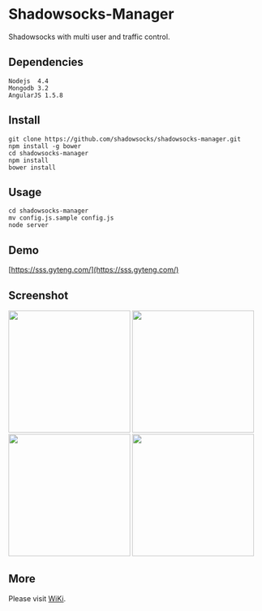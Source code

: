 Shadowsocks-Manager
===================

Shadowsocks with multi user and traffic control.

Dependencies
------------

    Nodejs  4.4
    Mongodb 3.2
    AngularJS 1.5.8

Install
-------

    git clone https://github.com/shadowsocks/shadowsocks-manager.git
    npm install -g bower
    cd shadowsocks-manager
    npm install
    bower install

Usage
-----

    cd shadowsocks-manager
    mv config.js.sample config.js
    node server

Demo
----

[https://sss.gyteng.com/](https://sss.gyteng.com/)

Screenshot
----------

<img src="https://github.com/shadowsocks/shadowsocks-manager/blob/master/wiki/img/Screenshot0.png" width="240">
<img src="https://github.com/shadowsocks/shadowsocks-manager/blob/master/wiki/img/Screenshot1.png" width="240">
<img src="https://github.com/shadowsocks/shadowsocks-manager/blob/master/wiki/img/Screenshot2.png" width="240">
<img src="https://github.com/shadowsocks/shadowsocks-manager/blob/master/wiki/img/Screenshot3.png" width="240">

More
----

Please visit [WiKi](https://github.com/shadowsocks/shadowsocks-manager/wiki).
